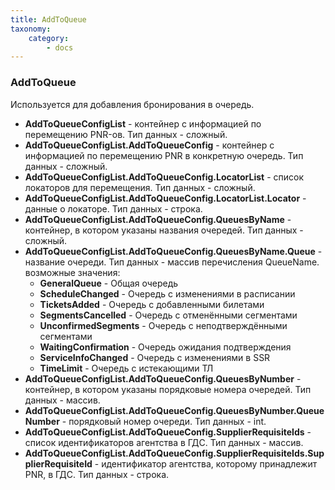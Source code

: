 ```yaml
---
title: AddToQueue
taxonomy:
    category:
        - docs
---
```


### AddToQueue

Используется для добавления бронирования в очередь. 

- **AddToQueueConfigList** - контейнер с информацией по перемещению PNR-ов. Тип данных - сложный.
- **AddToQueueConfigList.AddToQueueConfig** - контейнер с информацией по перемещению PNR в конкретную очередь. Тип данных - сложный.
- **AddToQueueConfigList.AddToQueueConfig.LocatorList** - список локаторов для перемещения. Тип данных - сложный.
- **AddToQueueConfigList.AddToQueueConfig.LocatorList.Locator** - данные о локаторе. Тип данных - строка.
- **AddToQueueConfigList.AddToQueueConfig.QueuesByName** - контейнер, в котором указаны названия очередей. Тип данных  - сложный.
- **AddToQueueConfigList.AddToQueueConfig.QueuesByName.Queue** - название очереди. Тип данных - массив перечисления QueueName. возможные значения:
    * **GeneralQueue** - Общая очередь 
    * **ScheduleChanged** - Очередь с изменениями в расписании
    *  **TicketsAdded** - Очередь с добавленными билетами
    *  **SegmentsCancelled** - Очередь с отменёнными сегментами
    *  **UnconfirmedSegments** - Очередь с неподтверждёнными сегментами
    *  **WaitingConfirmation** - Очередь ожидания подтверждения
    *  **ServiceInfoChanged** - Очередь с изменениями в SSR
    *  **TimeLimit** - Очередь с истекающими ТЛ
- **AddToQueueConfigList.AddToQueueConfig.QueuesByNumber** - контейнер, в котором указаны порядковые номера очередей. Тип данных  - массив. 
- **AddToQueueConfigList.AddToQueueConfig.QueuesByNumber.QueueNumber** - порядковый номер очереди. Тип данных - int.
- **AddToQueueConfigList.AddToQueueConfig.SupplierRequisiteIds** - список идентификаторов агентства в ГДС. Тип данных - массив.
- **AddToQueueConfigList.AddToQueueConfig.SupplierRequisiteIds.SupplierRequisiteId** - идентификатор агентства, которому принадлежит PNR, в ГДС. Тип данных - строка.
